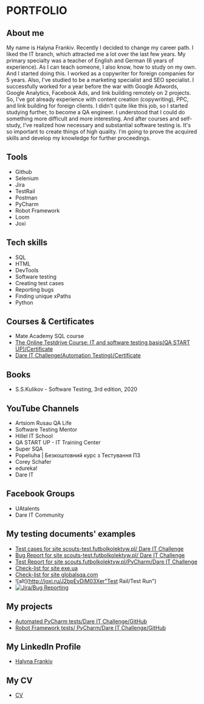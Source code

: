 # **PORTFOLIO**
## **About me**
My name is Halyna Frankiv. Recently I decided to change my career path. I liked the IT branch, which attracted me a lot over the last few years. My primary specialty was a teacher of English and German (6 years of experience). As I can teach someone, I also know, how to study on my own. And I started doing this. I worked as a copywriter for foreign companies for 5 years. Also, I've studied to be a marketing specialist and SEO specialist. I successfully worked for a year before the war with Google Adwords, Google Analytics, Facebook Ads, and link building remotely on 2 projects. So, I've got already experience with content creation (copywriting), PPC, and link building for foreign clients. I didn't quite like this job, so I started studying further, to become a QA engineer. I understood that I could do something more difficult and more interesting. And after courses and self-study, I've realized how necessary and substantial software testing is. It's so important to create things of high quality. I'm going to prove the acquired skills and develop my knowledge for further proceedings.
## **Tools**
- Github
- Selenium 
- Jira
- TestRail
- Postman
- PyCharm
- Robot Framework
- Loom
- Joxi
## **Tech skills**
- SQL
- HTML
- DevTools
- Software testing
- Creating test cases
- Reporting bugs
- Finding unique xPaths
- Python
## **Courses & Certificates**
- Mate Academy SQL course
- [The Online Testdrive Course: IT and software testing basis(QA START UP)/Certificate](https://drive.google.com/drive/u/0/my-drive)
- [Dare IT Challenge(Automation Testing)/Certificate](https://drive.google.com/drive/u/0/folders/1Vq1Zmu8J-eontYydnlZJabqlgKNaKgkk)
## **Books**
- S.S.Kulikov - Software Testing, 3rd edition, 2020
## **YouTube Channels**
-  Artsiom Rusau QA Life
-  Software Testing Mentor
-  Hillel IT School
-  QA START UP - IT Training Center
-  Super SQA
-  Popeliuha | Безкоштовний курс з Тестування ПЗ
-  Corey Schafer
-  edureka!
-  Dare IT
## **Facebook Groups**
- UAtalents
- Dare IT Community                                                      
## **My testing documents' examples**
- [Test cases for site scouts-test.futbolkolektyw.pl/ Dare IT Challenge](https://drive.google.com/drive/u/0/folders/1FAzl3K_DVBwfPW38Tskul1tE6ZT6pYZV)
- [Bug Report for site scouts-test.futbolkolektyw.pl/ Dare IT Challenge](https://docs.google.com/spreadsheets/d/1r_ftWbF_bNFPXBr3EpuPXgj7Af4LIlHIJ6CcdmSWbuo/edit#gid=0)
- [Test Report for site scouts.futbolkolektyw.pl/PyCharm/Dare IT Challenge](https://docs.google.com/spreadsheets/d/1u13o7_w-FeB1As2Och-Pu-QUEENVcwYixGfWEhe5nAg/edit#gid=0)
- [Check-list for site exe.ua](https://docs.google.com/spreadsheets/d/1dBsMBsq5b-_EyUwhb5tRIfP9ZYH2ZOcFfS5PNZ0dTz4/edit#gid=0)
- [Check-list for site globalsqa.com](https://docs.google.com/spreadsheets/d/1SlUw87Y8Uj5JKhHcMfrXy1kPO20SGCLGWP3M37_V5vM/edit#gid=0)
- ![alt](http://joxi.ru/J2bpEvDiM03Xer"Test Rail/Test Run")
- [![Jira/Bug Reporting](http://joxi.ru/J2bpEvDiM03Xer)](https://github.com/)
## **My projects**
- [Automated PyCharm tests/Dare IT Challenge/GitHub](https://github.com/gfrankiv/challenge_portfolio_pati)
- [Robot Framework tests/ PyCharm/Dare IT Challenge/GitHub](https://github.com/gfrankiv/halyna_robotframework)
## **My LinkedIn Profile**
- [Halyna Frankiv](https://www.linkedin.com/in/halyna-frankiv-b98047204/)
## **My CV**
- [CV](https://drive.google.com/file/d/14oA_3sBI9Z1QlRD58pRGc1p29hfTpYhq/view?usp=sharing)
 






